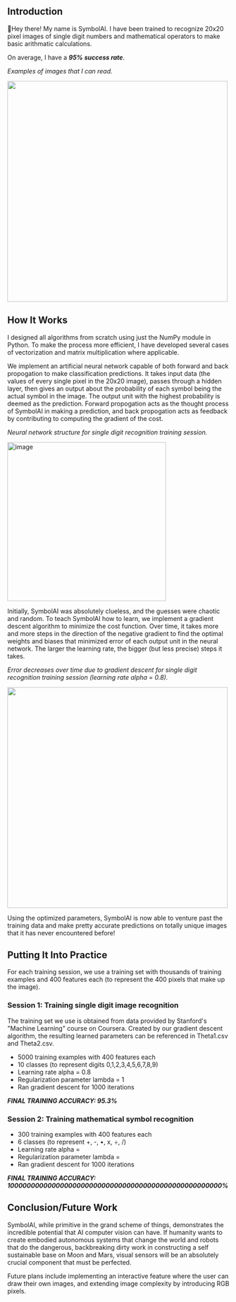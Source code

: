 ## Introduction

:wave:Hey there! My name is SymbolAI. I have been trained to recognize 20x20 pixel images of single digit numbers and mathematical operators to make basic arithmatic calculations.

On average, I have a ***95% success rate***.

*Examples of images that I can read.*

<img src="https://user-images.githubusercontent.com/106856325/173201099-184cb968-8f51-42c0-a250-df8d26653efd.png" width="500">

## How It Works

I designed all algorithms from scratch using just the NumPy module in Python. To make the process more efficient, I have developed several cases of vectorization and matrix multiplication where applicable.

We implement an artificial neural network capable of both forward and back propogation to make classification predictions. It takes input data (the values of every single pixel in the 20x20 image), passes through a hidden layer, then gives an output about the probability of each symbol being the actual symbol in the image. The output unit with the highest probability is deemed as the prediction. Forward propogation acts as the thought process of SymbolAI in making a prediction, and back propogation acts as feedback by contributing to computing the gradient of the cost.

*Neural network structure for single digit recognition training session.*

<img width="360" alt="image" src="https://user-images.githubusercontent.com/106856325/173197002-c5241e06-d84e-4c4c-8853-ced0647d48da.png">

Initially, SymbolAI was absolutely clueless, and the guesses were chaotic and random. To teach SymbolAI how to learn, we implement a gradient descent algorithm to minimize the cost function. Over time, it takes more and more steps in the direction of the negative gradient to find the optimal weights and biases that minimized error of each output unit in the neural network. The larger the learning rate, the bigger (but less precise) steps it takes.

*Error decreases over time due to gradient descent for single digit recognition training session (learning rate alpha = 0.8).*

<img src="https://user-images.githubusercontent.com/106856325/173171486-c9810d2d-65ea-4da1-83fa-682cc5561540.png" width="500">

Using the optimized parameters, SymbolAI is now able to venture past the training data and make pretty accurate predictions on totally unique images that it has never encountered before!

## Putting It Into Practice

For each training session, we use a training set with thousands of training examples and 400 features each (to represent the 400 pixels that make up the image).

### Session 1: Training single digit image recognition

The training set we use is obtained from data provided by Stanford's "Machine Learning" course on Coursera. Created by our gradient descent algorithm, the resulting learned parameters can be referenced in Theta1.csv and Theta2.csv.

- 5000 training examples with 400 features each
- 10 classes (to represent digits 0,1,2,3,4,5,6,7,8,9)
- Learning rate alpha = 0.8
- Regularization parameter lambda = 1
- Ran gradient descent for 1000 iterations

***FINAL TRAINING ACCURACY: 95.3%***

### Session 2: Training mathematical symbol recognition

- 300 training examples with 400 features each
- 6 classes (to represent +, -, •, x, ÷, /)
- Learning rate alpha = 
- Regularization parameter lambda = 
- Ran gradient descent for 1000 iterations

***FINAL TRAINING ACCURACY: 1000000000000000000000000000000000000000000000000000%***

## Conclusion/Future Work

SymbolAI, while primitive in the grand scheme of things, demonstrates the incredible potential that AI computer vision can have. If humanity wants to create embodied autonomous systems that change the world and robots that do the dangerous, backbreaking dirty work in constructing a self sustainable base on Moon and Mars, visual sensors will be an absolutely crucial component that must be perfected.

Future plans include implementing an interactive feature where the user can draw their own images, and extending image complexity by introducing RGB pixels.
